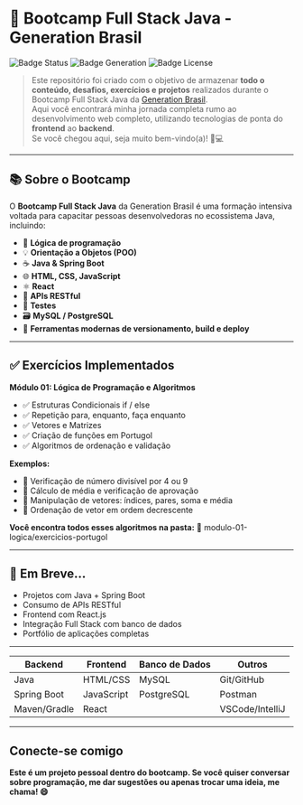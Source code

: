 # 🚀 Bootcamp Full Stack Java - Generation Brasil

![Badge Status](https://img.shields.io/badge/status-em%20desenvolvimento-blue)
![Badge Generation](https://img.shields.io/badge/Generation%20Brasil-FullStack%20Java-orange)
![Badge License](https://img.shields.io/badge/license-MIT-green)

> Este repositório foi criado com o objetivo de armazenar **todo o conteúdo, desafios, exercícios e projetos** realizados durante o Bootcamp Full Stack Java da [Generation Brasil](https://brazil.generation.org/).  
> Aqui você encontrará minha jornada completa rumo ao desenvolvimento web completo, utilizando tecnologias de ponta do **frontend** ao **backend**.  
> Se você chegou aqui, seja muito bem-vindo(a)! 🚀💻

---

## 📚 Sobre o Bootcamp

O **Bootcamp Full Stack Java** da Generation Brasil é uma formação intensiva voltada para capacitar pessoas desenvolvedoras no ecossistema Java, incluindo:

- 🧠 **Lógica de programação**
- 💡 **Orientação a Objetos (POO)**
- ☕ **Java & Spring Boot**
- 🌐 **HTML, CSS, JavaScript**
- ⚛️ **React**
- 🔗 **APIs RESTful**
- 🧪 **Testes**
- 🗃️ **MySQL / PostgreSQL**
- 🔧 **Ferramentas modernas de versionamento, build e deploy**

---


## ✅ Exercícios Implementados

**Módulo 01: Lógica de Programação e Algoritmos**

- ✅ Estruturas Condicionais if / else
- ✅ Repetição para, enquanto, faça enquanto
- ✅ Vetores e Matrizes
- ✅ Criação de funções em Portugol
- ✅ Algoritmos de ordenação e validação

**Exemplos:**

- 🔢 Verificação de número divisível por 4 ou 9
- 🧮 Cálculo de média e verificação de aprovação
- 🧠 Manipulação de vetores: índices, pares, soma e média
- 🔁 Ordenação de vetor em ordem decrescente

**Você encontra todos esses algoritmos na pasta:**
📂 modulo-01-logica/exercicios-portugol

---

## 🧠 Em Breve...
- Projetos com Java + Spring Boot
- Consumo de APIs RESTful
- Frontend com React.js
- Integração Full Stack com banco de dados
- Portfólio de aplicações completas

---

| Backend      | Frontend   | Banco de Dados | Outros          |
| ------------ | ---------- | -------------- | --------------- |
| Java         | HTML/CSS   | MySQL          | Git/GitHub      |
| Spring Boot  | JavaScript | PostgreSQL     | Postman         |
| Maven/Gradle | React      |                | VSCode/IntelliJ |

---

## Conecte-se comigo

**Este é um projeto pessoal dentro do bootcamp. Se você quiser conversar sobre programação, me dar sugestões ou apenas trocar uma ideia, me chama! 😄**